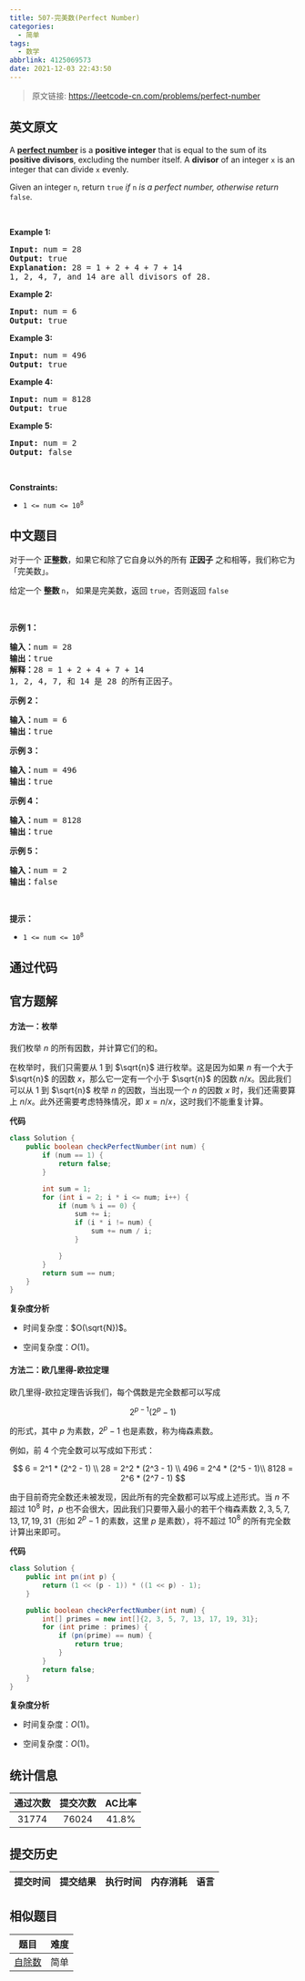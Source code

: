 ```yaml
---
title: 507-完美数(Perfect Number)
categories:
  - 简单
tags:
  - 数学
abbrlink: 4125069573
date: 2021-12-03 22:43:50
---
```


> 原文链接: https://leetcode-cn.com/problems/perfect-number


## 英文原文
<div><p>A <a href="https://en.wikipedia.org/wiki/Perfect_number" target="_blank"><strong>perfect number</strong></a> is a <strong>positive integer</strong> that is equal to the sum of its <strong>positive divisors</strong>, excluding the number itself. A <strong>divisor</strong> of an integer <code>x</code> is an integer that can divide <code>x</code> evenly.</p>

<p>Given an integer <code>n</code>, return <code>true</code><em> if </em><code>n</code><em> is a perfect number, otherwise return </em><code>false</code>.</p>

<p>&nbsp;</p>
<p><strong>Example 1:</strong></p>

<pre>
<strong>Input:</strong> num = 28
<strong>Output:</strong> true
<strong>Explanation:</strong> 28 = 1 + 2 + 4 + 7 + 14
1, 2, 4, 7, and 14 are all divisors of 28.
</pre>

<p><strong>Example 2:</strong></p>

<pre>
<strong>Input:</strong> num = 6
<strong>Output:</strong> true
</pre>

<p><strong>Example 3:</strong></p>

<pre>
<strong>Input:</strong> num = 496
<strong>Output:</strong> true
</pre>

<p><strong>Example 4:</strong></p>

<pre>
<strong>Input:</strong> num = 8128
<strong>Output:</strong> true
</pre>

<p><strong>Example 5:</strong></p>

<pre>
<strong>Input:</strong> num = 2
<strong>Output:</strong> false
</pre>

<p>&nbsp;</p>
<p><strong>Constraints:</strong></p>

<ul>
	<li><code>1 &lt;= num &lt;= 10<sup>8</sup></code></li>
</ul>
</div>

## 中文题目
<div><p>对于一个&nbsp;<strong>正整数</strong>，如果它和除了它自身以外的所有 <strong>正因子</strong> 之和相等，我们称它为 「完美数」。</p>

<p>给定一个&nbsp;<strong>整数&nbsp;</strong><code>n</code>，&nbsp;如果是完美数，返回 <code>true</code>，否则返回 <code>false</code></p>

<p>&nbsp;</p>

<p><strong>示例 1：</strong></p>

<pre>
<strong>输入：</strong>num = 28
<strong>输出：</strong>true
<strong>解释：</strong>28 = 1 + 2 + 4 + 7 + 14
1, 2, 4, 7, 和 14 是 28 的所有正因子。</pre>

<p><strong>示例 2：</strong></p>

<pre>
<strong>输入：</strong>num = 6
<strong>输出：</strong>true
</pre>

<p><strong>示例 3：</strong></p>

<pre>
<strong>输入：</strong>num = 496
<strong>输出：</strong>true
</pre>

<p><strong>示例 4：</strong></p>

<pre>
<strong>输入：</strong>num = 8128
<strong>输出：</strong>true
</pre>

<p><strong>示例 5：</strong></p>

<pre>
<strong>输入：</strong>num = 2
<strong>输出：</strong>false
</pre>

<p>&nbsp;</p>

<p><strong>提示：</strong></p>

<ul>
	<li><code>1 &lt;= num &lt;= 10<sup>8</sup></code></li>
</ul>
</div>

## 通过代码
<RecoDemo>
</RecoDemo>


## 官方题解
#### 方法一：枚举

我们枚举 $n$ 的所有因数，并计算它们的和。

在枚举时，我们只需要从 $1$ 到 $\sqrt{n}$ 进行枚举。这是因为如果 $n$ 有一个大于 $\sqrt{n}$ 的因数 $x$，那么它一定有一个小于 $\sqrt{n}$ 的因数 $n / x$。因此我们可以从 $1$ 到 $\sqrt{n}$ 枚举 $n$ 的因数，当出现一个 $n$ 的因数 $x$ 时，我们还需要算上 $n / x$。此外还需要考虑特殊情况，即 $x = n / x$，这时我们不能重复计算。

**代码**

```Java [sol1]
class Solution {
    public boolean checkPerfectNumber(int num) {
        if (num == 1) {
            return false;
        }

        int sum = 1;
        for (int i = 2; i * i <= num; i++) {
            if (num % i == 0) {
                sum += i;
                if (i * i != num) {
                    sum += num / i;
                }

            }
        }
        return sum == num;
    }
}
```

**复杂度分析**

* 时间复杂度：$O(\sqrt{N})$。

* 空间复杂度：$O(1)$。

#### 方法二：欧几里得-欧拉定理

欧几里得-欧拉定理告诉我们，每个偶数是完全数都可以写成

$$
2^{p-1}(2^p-1)
$$
 
的形式，其中 $p$ 为素数，$2^p-1$ 也是素数，称为梅森素数。


例如，前 4 个完全数可以写成如下形式：

$$
6 = 2^1 * (2^2 - 1) \\
28 = 2^2 * (2^3 - 1) \\
496 = 2^4 * (2^5 - 1)\\
8128 = 2^6 * (2^7 - 1)
$$

由于目前奇完全数还未被发现，因此所有的完全数都可以写成上述形式。当 $n$ 不超过 $10^8$ 时，$p$ 也不会很大，因此我们只要带入最小的若干个梅森素数 $2, 3, 5, 7, 13, 17, 19, 31$（形如 $2^p - 1$ 的素数，这里 $p$ 是素数），将不超过 $10^8$ 的所有完全数计算出来即可。

**代码**

```Java [sol2]
class Solution {
    public int pn(int p) {
        return (1 << (p - 1)) * ((1 << p) - 1);
    }

    public boolean checkPerfectNumber(int num) {
        int[] primes = new int[]{2, 3, 5, 7, 13, 17, 19, 31};
        for (int prime : primes) {
            if (pn(prime) == num) {
                return true;
            }
        }
        return false;
    }
}
```

**复杂度分析**

* 时间复杂度：$O(1)$。

* 空间复杂度：$O(1)$。

## 统计信息
| 通过次数 | 提交次数 | AC比率 |
| :------: | :------: | :------: |
|    31774    |    76024    |   41.8%   |

## 提交历史
| 提交时间 | 提交结果 | 执行时间 |  内存消耗  | 语言 |
| :------: | :------: | :------: | :--------: | :--------: |


## 相似题目
|                             题目                             | 难度 |
| :----------------------------------------------------------: | :---------: |
| [自除数](https://leetcode-cn.com/problems/self-dividing-numbers/) | 简单|
